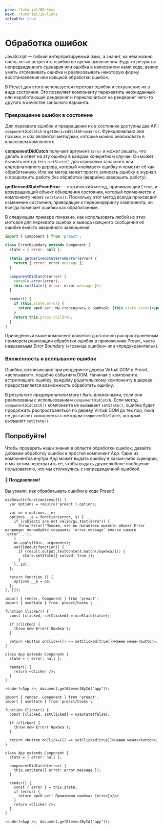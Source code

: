 ```yaml
---
prev: /tutorial/08-keys
next: /tutorial/10-links
solvable: true
---
```


# Обработка ошибок

JavaScript — гибкий интерпретируемый язык, а значит, на нём можно очень легко встретить ошибки во время выполнения. Будь то результат непредвиденного сценария или ошибка в написанном нами коде, важно уметь отслеживать ошибки и реализовывать некоторую форму восстановления или изящной обработки ошибок.

В Preact для этого используется перехват ошибок и сохранение их в виде состояния. Это позволяет компоненту перехватить неожиданный или неработающий рендеринг и переключиться на рендеринг чего-то другого в качестве запасного варианта.

### Превращение ошибок в состояние

Для перехвата ошибок и превращения их в состояние доступны два API: `componentDidCatch` и `getDerivedStateFromError`. Функционально они похожи, и оба являются методами, которые можно реализовать в классовом компоненте.

**componentDidCatch** получает аргумент `Error` и может решать, что делать в ответ на эту ошибку в каждом конкретном случае. Он может вызвать метод `this.setState()` для отрисовки запасного или альтернативного дерева, который «поймает» ошибку и пометит её как обработанную. Или же метод может просто записать ошибку в журнал и продолжить работу без обработки (аварийно завершить работу).

**getDerivedStateFromError** — статический метод, принимающий `Error`, и возвращающий объект обновления состояния, который применяется к компоненту через `setState()`. Поскольку этот метод всегда производит изменение состояния, приводящее к перерендерингу компонента, он всегда помечает ошибки как обработанные.

В следующем примере показано, как использовать любой из этих методов для перехвата ошибок и вывода изящного сообщения об ошибке вместо аварийного завершения:

```jsx
import { Component } from 'preact';

class ErrorBoundary extends Component {
  state = { error: null };

  static getDerivedStateFromError(error) {
    return { error: error.message };
  }

  componentDidCatch(error) {
    console.error(error);
    this.setState({ error: error.message });
  }

  render() {
    if (this.state.error) {
      return <p>О нет! Мы столкнулись с ошибкой: {this.state.error}</p>;
    }
    return this.props.children;
  }
}
```

Приведённый выше компонент является достаточно распространённым примером реализации обработки ошибок в приложениях Preact, часто называемым _Error Boundary_ («граница ошибки» или «предохранитель»).

### Вложенность и всплывание ошибок

Ошибки, возникающие при рендеринге дерева Virtual DOM в Preact, «всплывают», подобно событиям DOM. Начиная с компонента, встретившего ошибку, каждому родительскому компоненту в дереве предоставляется возможность обработать ошибку.

В результате _предохранители_ могут быть вложенными, если они реализованы с использованием `componentDidCatch`. Если метод `componentDidCatch()` компонента _не_ вызывает `setState()`, ошибка будет продолжать распространяться по дереву Virtual DOM до тех пор, пока не достигнет компонента с методом `componentDidCatch`, который _вызывает_ `setState()`.

## Попробуйте!

Чтобы проверить наши знания в области обработки ошибок, давайте добавим обработку ошибок в простой компонент _App_. Один из компонентов внутри _App_ может выдать ошибку в каком-либо сценарии, и мы хотим перехватить её, чтобы выдать дружелюбное сообщение пользователю, что мы столкнулись с непредвиденной ошибкой.

<solution>
  <h4>🎉 Поздравляем!</h4>
  <p>Вы узнали, как обрабатывать ошибки в коде Preact!</p>
</solution>

```js:setup
useResult(function(result) {
  var options = require('preact').options;

  var oe = options.__e;
  options.__e = function(error, s) {
    if (/objects are not valid/gi.test(error)) {
      throw Error('Похоже, что вы пытаетесь вывести объект Error напрямую: попробуйте сохранять `error.message` вместо самого `error`..');
    }
    oe.apply(this, arguments);
    setTimeout(function() {
      if (result.output.textContent.match(/ошибка/i)) {
        store.setState({ solved: true });
      }
    }, 10);
  };

  return function () {
    options.__e = oe;
  };
}, []);
```

```jsx:repl-initial
import { render, Component } from 'preact';
import { useState } from 'preact/hooks';

function Clicker() {
  const [clicked, setClicked] = useState(false);

  if (clicked) {
    throw new Error('Ошибка');
  }

  return <button onClick={() => setClicked(true)}>Нажми меня</button>;
}

class App extends Component {
  state = { error: null };

  render() {
    return <Clicker />;
  }
}

render(<App />, document.getElementById("app"));
```

```jsx:repl-final
import { render, Component } from 'preact';
import { useState } from 'preact/hooks';

function Clicker() {
  const [clicked, setClicked] = useState(false);

  if (clicked) {
    throw new Error('Ошибка');
  }

  return <button onClick={() => setClicked(true)}>Нажми меня</button>;
}

class App extends Component {
  state = { error: null };

  componentDidCatch(error) {
    this.setState({ error: error.message });
  }

  render() {
    const { error } = this.state;
    if (error) {
      return <p>О нет! Произошла ошибка: {error}</p>
    }
    return <Clicker />;
  }
}

render(<App />, document.getElementById("app"));
```
